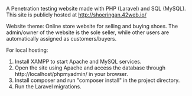 A Penetration testing website made with PHP (Laravel) and SQL (MySQL). This site is publicly hosted at http://shoeringan.42web.io/

Website theme:
Online store website for selling and buying shoes. The admin/owner of the website is the sole seller, while other users are automatically assigned as customers/buyers.

For local hosting:
1. Install XAMPP to start Apache and MySQL services.
2. Open the site using Apache and access the database through http://localhost/phpmyadmin/ in your browser.
3. Install composer and run "composer install" in the project directory.
4. Run the Laravel migrations.

